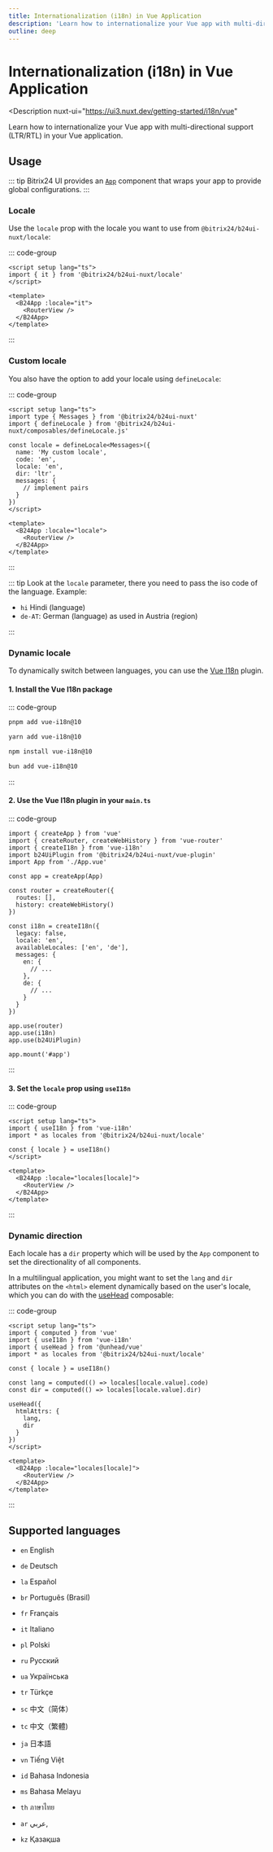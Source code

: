 ```yaml
---
title: Internationalization (i18n) in Vue Application
description: 'Learn how to internationalize your Vue app with multi-directional support (LTR/RTL).'
outline: deep
---
```

# Internationalization (i18n) in Vue Application

<Description
  nuxt-ui="https://ui3.nuxt.dev/getting-started/i18n/vue"
>
  Learn how to internationalize your Vue app with multi-directional support (LTR/RTL) in your Vue application.
</Description>

## Usage

::: tip
Bitrix24 UI provides an [`App`](/components/app) component that wraps your app to provide global configurations.
:::

### Locale

Use the `locale` prop with the locale you want to use from `@bitrix24/b24ui-nuxt/locale`:

::: code-group
```vue:line-numbers {2,6} [App.vue]
<script setup lang="ts">
import { it } from '@bitrix24/b24ui-nuxt/locale'
</script>

<template>
  <B24App :locale="it">
    <RouterView />
  </B24App>
</template>
```
:::

### Custom locale

You also have the option to add your locale using `defineLocale`:

::: code-group
```vue:line-numbers {2,4-11,15} [App.vue]
<script setup lang="ts">
import type { Messages } from '@bitrix24/b24ui-nuxt'
import { defineLocale } from '@bitrix24/b24ui-nuxt/composables/defineLocale.js'

const locale = defineLocale<Messages>({
  name: 'My custom locale',
  code: 'en',
  locale: 'en',
  dir: 'ltr',
  messages: {
    // implement pairs
  }
})
</script>

<template>
  <B24App :locale="locale">
    <RouterView />
  </B24App>
</template>
```
:::

::: tip
Look at the `locale` parameter, there you need to pass the iso code of the language. Example:

* `hi` Hindi (language)
* `de-AT`: German (language) as used in Austria (region)

:::

### Dynamic locale

To dynamically switch between languages, you can use the [Vue I18n](https://vue-i18n.intlify.dev/) plugin.

#### 1. Install the Vue I18n package

::: code-group

```bash [pnpm]
pnpm add vue-i18n@10
```

```bash [yarn]
yarn add vue-i18n@10
```

```bash [npm]
npm install vue-i18n@10
```

```bash [bun]
bun add vue-i18n@10
```

:::

#### 2. Use the Vue I18n plugin in your `main.ts`

::: code-group
```ts:line-numbers {3,14-26,29} [main.ts]
import { createApp } from 'vue'
import { createRouter, createWebHistory } from 'vue-router'
import { createI18n } from 'vue-i18n'
import b24UiPlugin from '@bitrix24/b24ui-nuxt/vue-plugin'
import App from './App.vue'

const app = createApp(App)

const router = createRouter({
  routes: [],
  history: createWebHistory()
})

const i18n = createI18n({
  legacy: false,
  locale: 'en',
  availableLocales: ['en', 'de'],
  messages: {
    en: {
      // ...
    },
    de: {
      // ...
    }
  }
})

app.use(router)
app.use(i18n)
app.use(b24UiPlugin)

app.mount('#app')
```
:::

#### 3. Set the `locale` prop using `useI18n`

::: code-group
```vue:line-numbers {2,3,5,9} [App.vue]
<script setup lang="ts">
import { useI18n } from 'vue-i18n'
import * as locales from '@bitrix24/b24ui-nuxt/locale'

const { locale } = useI18n()
</script>

<template>
  <B24App :locale="locales[locale]">
    <RouterView />
  </B24App>
</template>
```
:::

### Dynamic direction

Each locale has a `dir` property which will be used by the `App` component to set the directionality of all components.

In a multilingual application, you might want to set the `lang` and `dir` attributes on the `<html>` element dynamically based on the user's locale, which you can do with the [useHead](https://unhead.unjs.io/docs/api/use-head) composable:

::: code-group
```vue:line-numbers {4,12-17} [App.vue]
<script setup lang="ts">
import { computed } from 'vue'
import { useI18n } from 'vue-i18n'
import { useHead } from '@unhead/vue'
import * as locales from '@bitrix24/b24ui-nuxt/locale'

const { locale } = useI18n()

const lang = computed(() => locales[locale.value].code)
const dir = computed(() => locales[locale.value].dir)

useHead({
  htmlAttrs: {
    lang,
    dir
  }
})
</script>

<template>
  <B24App :locale="locales[locale]">
    <RouterView />
  </B24App>
</template>
```
:::

## Supported languages

* `en` English
* `de` Deutsch
* `la` Español

* `br` Português (Brasil)
* `fr` Français
* `it` Italiano

* `pl` Polski
* `ru` Русский
* `ua` Українська

* `tr` Türkçe
* `sc` 中文（简体）
* `tc` 中文（繁體)

* `ja` 日本語
* `vn` Tiếng Việt
* `id` Bahasa Indonesia

* `ms` Bahasa Melayu
* `th` ภาษาไทย
* `ar` عربي,

* `kz` Қазақша

